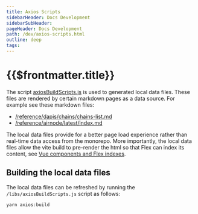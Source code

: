 ```yaml
---
title: Axios Scripts
sidebarHeader: Docs Development
sidebarSubHeader:
pageHeader: Docs Development
path: /dev/axios-scripts.html
outline: deep
tags:
---
```


<PageHeader/>

# {{$frontmatter.title}}

The script
[axiosBuildScripts.js<ExternalLinkImage/>](https://github.com/api3dao/vitepress-docs/blob/main/libs/axiosBuildScripts.js)
is used to generated local data files. These files are rendered by certain
markdown pages as a data source. For example see these markdown files:

- [/reference/dapis/chains/chains-list.md<ExternalLinkImage/>](https://raw.githubusercontent.com/api3dao/vitepress-docs/main/docs/reference/dapis/chains/chains-list.md)
- [/reference/airnode/latest/index.md<ExternalLinkImage/>](https://raw.githubusercontent.com/api3dao/vitepress-docs/main/docs/reference/airnode/latest/index.md)

The local data files provide for a better page load experience rather than
real-time data access from the monorepo. More importantly, the local data files
allow the vite build to pre-render the html so that Flex can index its content,
see
[Vue components and Flex indexes](/dev/flexsearch.md#vue-components-and-flex-indexes).

## Building the local data files

The local data files can be refreshed by running the
`/libs/axiosBuildScripts.js` script as follows:

```sh
yarn axios:build
```
